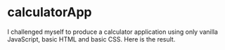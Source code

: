 # calculatorApp
I challenged myself to produce a calculator application using only vanilla JavaScript, basic HTML and basic CSS. Here is the result.
